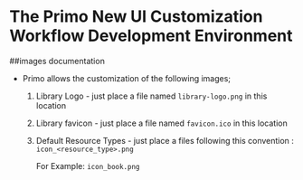 # The Primo New UI Customization Workflow Development Environment

##images documentation

 - Primo allows the customization of the following images;
    1. Library Logo - just place a file named `library-logo.png` in this location
    2. Library favicon - just place a file named `favicon.ico` in this location
    3. Default Resource Types - just place a files following this convention :
        `icon_<resource_type>.png`

        For Example:
        `icon_book.png`







